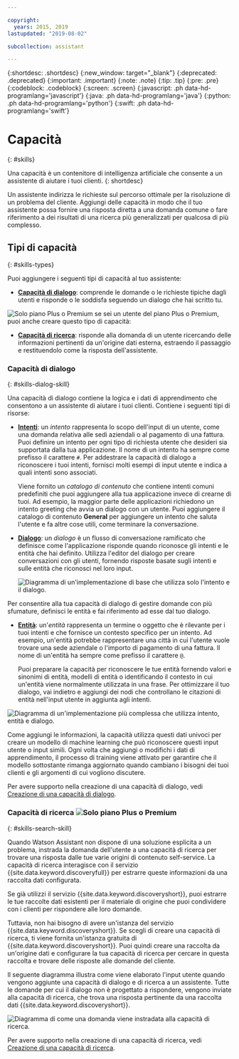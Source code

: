 ```yaml
---

copyright:
  years: 2015, 2019
lastupdated: "2019-08-02"

subcollection: assistant

---
```


{:shortdesc: .shortdesc}
{:new_window: target="_blank"}
{:deprecated: .deprecated}
{:important: .important}
{:note: .note}
{:tip: .tip}
{:pre: .pre}
{:codeblock: .codeblock}
{:screen: .screen}
{:javascript: .ph data-hd-programlang='javascript'}
{:java: .ph data-hd-programlang='java'}
{:python: .ph data-hd-programlang='python'}
{:swift: .ph data-hd-programlang='swift'}

# Capacità
{: #skills}

Una capacità è un contenitore di intelligenza artificiale che consente a un assistente di aiutare i tuoi clienti.
{: shortdesc}

Un assistente indirizza le richieste sul percorso ottimale per la risoluzione di un problema del cliente. Aggiungi delle capacità in modo che il tuo assistente possa fornire una risposta diretta a una domanda comune o fare riferimento a dei risultati di una ricerca più generalizzati per qualcosa di più complesso.

## Tipi di capacità
{: #skills-types}

Puoi aggiungere i seguenti tipi di capacità al tuo assistente:

- **[Capacità di dialogo](#skills-dialog-skill)**: comprende le domande o le richieste tipiche dagli utenti e risponde o le soddisfa seguendo un dialogo che hai scritto tu.

![Solo piano Plus o Premium](images/plus.png) se sei un utente del piano Plus o Premium, puoi anche creare questo tipo di capacità:

- **[Capacità di ricerca](#skills-search-skill)**: risponde alla domanda di un utente ricercando delle informazioni pertinenti da un'origine dati esterna, estraendo il passaggio e restituendolo come la risposta dell'assistente.

### Capacità di dialogo
{: #skills-dialog-skill}

Una capacità di dialogo contiene la logica e i dati di apprendimento che consentono a un assistente di aiutare i tuoi clienti. Contiene i seguenti tipi di risorse:

- [**Intenti**](/docs/services/assistant?topic=assistant-intents): un *intento* rappresenta lo scopo dell'input di un utente, come una domanda relativa alle sedi aziendali o al pagamento di una fattura. Puoi definire un intento per ogni tipo di richiesta utente che desideri sia supportata dalla tua applicazione. Il nome di un intento ha sempre come prefisso il carattere `#`. Per addestrare la capacità di dialogo a riconoscere i tuoi intenti, fornisci molti esempi di input utente e indica a quali intenti sono associati.

  Viene fornito un *catalogo di contenuto* che contiene intenti comuni predefiniti che puoi aggiungere alla tua applicazione invece di crearne di tuoi. Ad esempio, la maggior parte delle applicazioni richiedono un intento greeting che avvia un dialogo con un utente. Puoi aggiungere il catalogo di contenuto **General** per aggiungere un intento che saluta l'utente e fa altre cose utili, come terminare la conversazione.

- [**Dialogo**](/docs/services/assistant?topic=assistant-dialog-build): un *dialogo* è un flusso di conversazione ramificato che definisce come l'applicazione risponde quando riconosce gli intenti e le entità che hai definito. Utilizza l'editor del dialogo per creare conversazioni con gli utenti, fornendo risposte basate sugli intenti e sulle entità che riconosci nel loro input. 

  ![Diagramma di un'implementazione di base che utilizza solo l'intento e il dialogo.](images/basic-impl.png)

Per consentire alla tua capacità di dialogo di gestire domande con più sfumature, definisci le entità e fai riferimento ad esse dal tuo dialogo.

- [**Entità**](/docs/services/assistant?topic=assistant-entities): un'*entità* rappresenta un termine o oggetto che è rilevante per i tuoi intenti e che fornisce un contesto specifico per un intento. Ad esempio, un'entità potrebbe rappresentare una città in cui l'utente vuole trovare una sede aziendale o l'importo di pagamento di una fattura. Il nome di un'entità ha sempre come prefisso il carattere `@`.

  Puoi preparare la capacità per riconoscere le tue entità fornendo valori e sinonimi di entità, modelli di entità o identificando il contesto in cui un'entità viene normalmente utilizzata in una frase. Per ottimizzare il tuo dialogo, vai indietro e aggiungi dei nodi che controllano le citazioni di entità nell'input utente in aggiunta agli intenti.

![Diagramma di un'implementazione più complessa che utilizza intento, entità e dialogo.](images/complex-impl.png)

Come aggiungi le informazioni, la capacità utilizza questi dati univoci per creare un modello di machine learning che può riconoscere questi input utente o input simili. Ogni volta che aggiungi o modifichi i dati di apprendimento, il processo di training viene attivato per garantire che il modello sottostante rimanga aggiornato quando cambiano i bisogni dei tuoi clienti e gli argomenti di cui vogliono discutere.

Per avere supporto nella creazione di una capacità di dialogo, vedi [Creazione di una capacità di dialogo](/docs/services/assistant?topic=assistant-skill-dialog-add).

### Capacità di ricerca ![Solo piano Plus o Premium](images/plus.png)
{: #skills-search-skill}

Quando Watson Assistant non dispone di una soluzione esplicita a un problema, instrada la domanda dell'utente a una capacità di ricerca per trovare una risposta dalle tue varie origini di contenuto self-service. La capacità di ricerca interagisce con il servizio {{site.data.keyword.discoveryfull}} per estrarre queste informazioni da una raccolta dati configurata.

Se già utilizzi il servizio {{site.data.keyword.discoveryshort}}, puoi estrarre le tue raccolte dati esistenti per il materiale di origine che puoi condividere con i clienti per rispondere alle loro domande.

Tuttavia, non hai bisogno di avere un'istanza del servizio {{site.data.keyword.discoveryshort}}. Se scegli di creare una capacità di ricerca, ti viene fornita un'istanza gratuita di {{site.data.keyword.discoveryshort}}. Puoi quindi creare una raccolta da un'origine dati e configurare la tua capacità di ricerca per cercare in questa raccolta e trovare delle risposte alle domande del cliente.

Il seguente diagramma illustra come viene elaborato l'input utente quando vengono aggiunte una capacità di dialogo e di ricerca a un assistente. Tutte le domande per cui il dialogo non è progettato a rispondere, vengono inviate alla capacità di ricerca, che trova una risposta pertinente da una raccolta dati {{site.data.keyword.discoveryshort}}.

![Diagramma di come una domanda viene instradata alla capacità di ricerca.](images/search-skill-diagram.png)

Per avere supporto nella creazione di una capacità di ricerca, vedi [Creazione di una capacità di ricerca](/docs/services/assistant?topic=assistant-skill-search-add).
